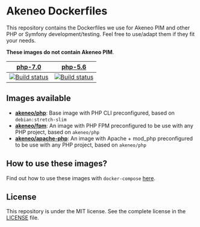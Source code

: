 # Akeneo Dockerfiles

This repository contains the Dockerfiles we use for Akeneo PIM and other PHP or Symfony development/testing. Feel free to use/adapt them if they fit your needs.

**These images do not contain Akeneo PIM**.

| [php-7.0][php-7.0] | [php-5.6][php-5.6] |
|:------------------:|:------------------:|
| [![Build status][php-7.0 image]][php-7.0] | [![Build status][php-5.6 image]][php-5.6] |

  [php-7.0 image]: https://travis-ci.org/akeneo/Dockerfiles.svg?branch=php-7.0
  [php-7.0]: https://travis-ci.org/akeneo/Dockerfiles/tree/php-7.0
  [php-5.6 image]: https://travis-ci.org/akeneo/Dockerfiles.svg?branch=php-5.6
  [php-5.6]: https://travis-ci.org/akeneo/Dockerfiles/tree/php-5.6

## Images available

- [**akeneo/php**](php/README.md): Base image with PHP CLI preconfigured, based on `debian:stretch-slim`
- [**akeneo/fpm**](fpm/README.md): An image with PHP FPM preconfigured to be use with any PHP project, based on `akeneo/php`
- [**akeneo/apache-php**](apache-php/README.md): An image with Apache + mod_php preconfigured to be use with any PHP project, based on `akeneo/php`

## How to use these images?

Find out how to use these images with `docker-compose` [here](https://github.com/akeneo/Dockerfiles/blob/master/Docs/getting-started.md).

## License

This repository is under the MIT license. See the complete license in the [LICENSE](https://github.com/akeneo/Dockerfiles/blob/master/LICENSE) file.

